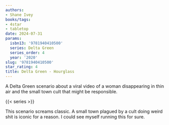 ```yaml
---
authors:
- Shane Ivey
books/tags:
- 4star
- tabletop
date: 2024-07-31
params:
  isbn13: '9781940410500'
  series: Delta Green
  series_order: 4
  year: '2020'
slug: '9781940410500'
star_rating: 4
title: Delta Green - Hourglass
---
```


A Delta Green scenario about a viral video of a woman disappearing in thin air and the small town cult that might be responsible. 

<!--more-->

{{< series >}}

This scenario screams classic. A small town plagued by a cult doing weird shit is iconic for a reason. I could see myself running this for sure.
